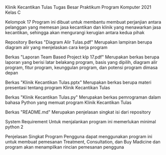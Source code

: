 Klinik Kecantikan Tulas
Tugas Besar Praktikum Program Komputer 2021 Kelas C

Kelompok 17
Program ini dibuat untuk membantu membuat perjanjian 
antara pelanggan yang memesan jasa kecantikan dan klinik 
yang menawarkan jasa kecantikan, sehingga akan mengurangi 
kerugian antara kedua pihak

Repository
Berkas "Diagram Alir Tulas.pdf"
Merupakan lampiran berupa diagram alir yang 
menjelaskan cara kerja program

Berkas "Laporan Team Based Project klp 17.pdf"
Merupakan berkas berupa laporan yang berisi 
latar belakang program, basis yang dipilih,
diagram alir program, fitur program,
keunggulan program, dan potensi program dimasa depan

Berkas "Klinik Kecantikan Tulas.pptx"
Merupakan berkas berupa materi presentasi tentang 
program Klinik Kecantikan Tulas

Berkas "Klinik Kecantikan Tulas.py" 
Merupakan berkas pemrograman dalam bahasa Python yang 
memuat program Klinik Kecantikan Tulas

Berkas "README.md"
Merupakan penjelasan singkat isi dari repository
 
System Requirement
Untuk menjalankan program ini memerlukan minimal python 2

Penjelasan Singkat Program
Pengguna dapat menggunakan program ini untuk
membuat pemesanan Treatment, Consultation, dan Buy Madicine
dan program akan menampilkan rincian pemesanan pengguna
